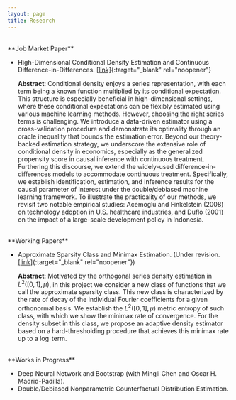 ```yaml
---
layout: page
title: Research
---
```

<br/>
**Job Market Paper**

* High-Dimensional Conditional Density Estimation and Continuous Difference-in-Differences. [[link]](/notes/JMP.pdf){:target="_blank" rel="noopener"}

   **Abstract**: Conditional density enjoys a series representation, with each term being a known function multiplied by its conditional expectation. This structure is especially beneficial in high-dimensional settings, where these conditional expectations can be flexibly estimated using various machine learning methods. However, choosing the right series terms is challenging. We introduce a data-driven estimator using a cross-validation procedure and demonstrate its optimality through an oracle inequality that bounds the estimation error. Beyond our theory-backed estimation strategy, we underscore the extensive role of conditional density in economics, especially as the generalized propensity score in causal inference with continuous treatment. Furthering this discourse, we extend the widely-used difference-in-differences models to accommodate continuous treatment. Specifically, we establish identification, estimation, and inference results for the causal parameter of interest under the double/debiased machine learning framework. To illustrate the practicality of our methods, we revisit two notable empirical studies: Acemoglu and Finkelstein (2008) on technology adoption in U.S. healthcare industries, and Duflo (2001) on the impact of a large-scale development policy in Indonesia.
   
<br/>
**Working Papers**

* Approximate Sparsity Class and Minimax Estimation. (Under revision. [[link]](/notes/minimax_joe.pdf){:target="_blank" rel="noopener"})

   **Abstract**: Motivated by the orthogonal series density estimation in $L^2([0,1],\mu)$, in this project we consider a new class of functions that we call the approximate sparsity class. This new class is characterized by the rate of decay of the individual Fourier coefficients for a given orthonormal basis. We establish the $L^2([0,1],\mu)$ metric entropy of such class, with which we show the minimax rate of convergence. For the density subset in this class, we propose an adaptive density estimator based on a hard-thresholding procedure that achieves this minimax rate up to a $\log$ term.

<br/>
**Works in Progress**

* Deep Neural Network and Bootstrap (with Mingli Chen and Oscar H. Madrid-Padilla).
* Double/Debiased Nonparametric Counterfactual Distribution Estimation.
